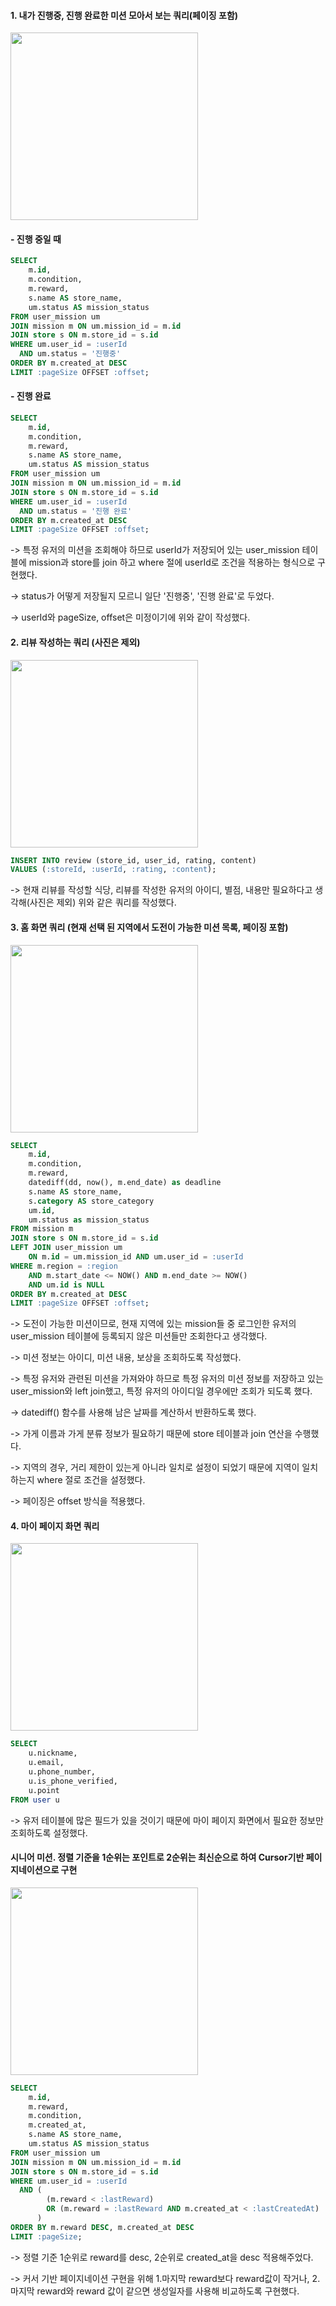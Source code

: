 #### 1. 내가 진행중, 진행 완료한 미션 모아서 보는 쿼리(페이징 포함)

<img src = "https://velog.velcdn.com/images/sm011212/post/1a0a2a60-cf9b-47b8-a5c2-1c11064b1d7a/image.png" width = "300">

#### - 진행 중일 때

``` sql
SELECT
    m.id,
    m.condition,
    m.reward,
    s.name AS store_name,
    um.status AS mission_status
FROM user_mission um
JOIN mission m ON um.mission_id = m.id
JOIN store s ON m.store_id = s.id
WHERE um.user_id = :userId
  AND um.status = '진행중'
ORDER BY m.created_at DESC
LIMIT :pageSize OFFSET :offset;
```

#### - 진행 완료
``` sql
SELECT
    m.id,
    m.condition,
    m.reward,
    s.name AS store_name,
    um.status AS mission_status
FROM user_mission um
JOIN mission m ON um.mission_id = m.id
JOIN store s ON m.store_id = s.id
WHERE um.user_id = :userId
  AND um.status = '진행 완료'
ORDER BY m.created_at DESC
LIMIT :pageSize OFFSET :offset;
```

-> 특정 유저의 미션을 조회해야 하므로 userId가 저장되어 있는 user_mission 테이블에 mission과 store를 join 하고 where 절에 userId로 조건을 적용하는 형식으로 구현했다.

-> status가 어떻게 저장될지 모르니 일단 '진행중', '진행 완료'로 두었다.

-> userId와 pageSize, offset은 미정이기에 위와 같이 작성했다.

#### 2. 리뷰 작성하는 쿼리 (사진은 제외)

<img src = "https://velog.velcdn.com/images/sm011212/post/c9489839-7ef0-40a0-8094-cf4127a1a544/image.png" width = "300">

``` sql
INSERT INTO review (store_id, user_id, rating, content)
VALUES (:storeId, :userId, :rating, :content);
```

-> 현재 리뷰를 작성할 식당, 리뷰를 작성한 유저의 아이디, 별점, 내용만 필요하다고 생각해(사진은 제외) 위와 같은 쿼리를 작성했다.

#### 3. 홈 화면 쿼리 (현재 선택 된 지역에서 도전이 가능한 미션 목록, 페이징 포함)

<img src = "https://velog.velcdn.com/images/sm011212/post/6c5c0b02-0fff-4422-ac6e-e61c8f64f530/image.png" width = "300">

``` sql
SELECT 
	m.id,
	m.condition,
    m.reward,
    datediff(dd, now(), m.end_date) as deadline
	s.name AS store_name,
    s.category AS store_category
    um.id,
    um.status as mission_status
FROM mission m
JOIN store s ON m.store_id = s.id
LEFT JOIN user_mission um
  	ON m.id = um.mission_id AND um.user_id = :userId
WHERE m.region = :region
  	AND m.start_date <= NOW() AND m.end_date >= NOW()
    AND um.id is NULL
ORDER BY m.created_at DESC
LIMIT :pageSize OFFSET :offset;
```

-> 도전이 가능한 미션이므로, 현재 지역에 있는 mission들 중 로그인한 유저의 user_mission 테이블에 등록되지 않은 미션들만 조회한다고 생각했다.

-> 미션 정보는 아이디, 미션 내용, 보상을 조회하도록 작성했다.

-> 특정 유저와 관련된 미션을 가져와야 하므로 특정 유저의 미션 정보를 저장하고 있는 user_mission와 left join했고, 특정 유저의 아이디일 경우에만 조회가 되도록 했다.

-> datediff() 함수를 사용해 남은 날짜를 계산하서 반환하도록 했다.

-> 가게 이름과 가게 분류 정보가 필요하기 때문에 store 테이블과 join 연산을 수행했다.

-> 지역의 경우, 거리 제한이 있는게 아니라 일치로 설정이 되었기 때문에 지역이 일치하는지 where 절로 조건을 설정했다.

-> 페이징은 offset 방식을 적용했다.

#### 4. 마이 페이지 화면 쿼리

<img src = "https://velog.velcdn.com/images/sm011212/post/8cab311e-e55d-4b6b-a6c2-9758e495d991/image.png" width = "300">

``` sql
SELECT 
    u.nickname,
    u.email,
    u.phone_number,
    u.is_phone_verified,
	u.point
FROM user u
```

-> 유저 테이블에 많은 필드가 있을 것이기 때문에 마이 페이지 화면에서 필요한 정보만 조회하도록 설정했다.

#### 시니어 미션. 정렬 기준을 1순위는 포인트로 2순위는 최신순으로 하여 Cursor기반 페이지네이션으로 구현

<img src = "https://velog.velcdn.com/images/sm011212/post/1a0a2a60-cf9b-47b8-a5c2-1c11064b1d7a/image.png" width = "300">

``` sql
SELECT
    m.id,
    m.reward,
    m.condition,
    m.created_at,
    s.name AS store_name,
    um.status AS mission_status
FROM user_mission um
JOIN mission m ON um.mission_id = m.id
JOIN store s ON m.store_id = s.id
WHERE um.user_id = :userId
  AND (
        (m.reward < :lastReward)
        OR (m.reward = :lastReward AND m.created_at < :lastCreatedAt)
      )
ORDER BY m.reward DESC, m.created_at DESC
LIMIT :pageSize;
```

-> 정렬 기준 1순위로 reward를 desc, 2순위로 created_at을 desc 적용해주었다.

-> 커서 기반 페이지네이션 구현을 위해 1.마지막 reward보다 reward값이 작거나, 2. 마지막 reward와 reward 값이 같으면 생성일자를 사용해 비교하도록 구현했다.